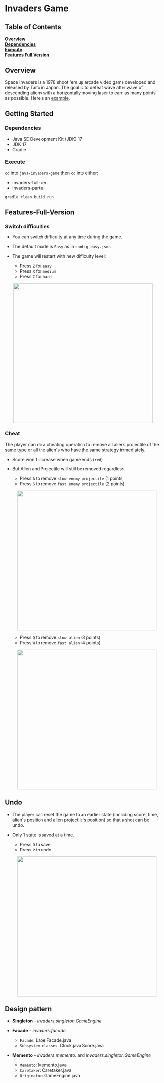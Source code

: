 # Invaders Game

## Table of Contents
**[Overview](#Overview)**<br>
**[Dependencies](#Dependencies)**<br>
**[Execute](#Execute)**<br>
**[Features Full Version](#Features-Full-Version)**<br>

## Overview
Space Invaders is a 1978 shoot 'em up arcade video game developed and released by Taito in Japan. The goal is to defeat wave after wave of descending aliens with a horizontally moving laser to earn as many points as possible. Here's an [example](https://www.youtube.com/watch?v=uGjgxwiemms).

## Getting Started

### Dependencies

* Java SE Development Kit (JDK) 17
* JDK 17
* Gradle

### Execute

`cd` into `java-invaders-game` then `cd` into either:

* invaders-full-ver
* invaders-partial

```
gradle clean build run
```

## Features-Full-Version

### Switch difficulties

* You can switch difficulty at any time during the game.
* The default mode is `Easy` as in `config_easy.json`

* The game will restart with new difficulty level:

  * Press `Z` for `easy`
  * Press `X` for `medium`
  * Press `C` for `hard`

<p align='center'>
  <img align='center' src='readme-resources/switch-difficulty.gif' width='450'/>
</p>

### Cheat

The player can do a cheating operation to remove all aliens projectile of the same type or all the alien's who have the same strategy immediately. 

* Score won't increase when game ends (`red`)
* But Alien and Projectile will still be removed regardless.

  * Press `A` to remove `slow enemy projectile` (1 points)
  * Press `S` to remove `fast enemy projectile` (2 points)
  
  <p align='center'>
    <img align='center' src='readme-resources/cheat-projectile.gif' width='450'/>
  </p>

  * Press `Q` to remove `slow alien` (3 points)
  * Press `W` to remove `fast alien` (4 points)

  <p align='center'>
    <img align='center' src='readme-resources/cheat-alien.gif' width='450'/>
  </p>

## Undo

* The player can reset the game to an earlier state (including score, time, alien's position and alien projectile's position) so that a shot can be undo.
* Only 1 state is saved at a time.

  * Press `O` to save
  * Press `P` to undo

  <p align='center'>
    <img align='center' src='readme-resources/undo.gif' width='450'/>
  </p>

## Design pattern

* **Singleton** - *invaders.singleton.GameEngine*

* **Facade** - *invaders.facade.*

  * `Facade`:             LabelFacade.java
  * `Subsystem classes`:  Clock.java
                         Score.java

* **Memento** - *invaders.memento.* and *invaders.singleton.GameEngine*

  * `Memento`:            Memento.java
  * `Caretaker`:          Caretaker.java
  * `Originator`:         GameEngine.java
